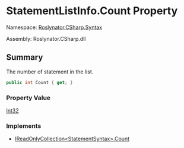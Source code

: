 # StatementListInfo\.Count Property

Namespace: [Roslynator.CSharp.Syntax](../../README.md)

Assembly: Roslynator\.CSharp\.dll

## Summary

The number of statement in the list\.

```csharp
public int Count { get; }
```

### Property Value

[Int32](https://docs.microsoft.com/en-us/dotnet/api/system.int32)

### Implements

* [IReadOnlyCollection\<StatementSyntax>.Count](https://docs.microsoft.com/en-us/dotnet/api/system.collections.generic.ireadonlycollection-1.count)

